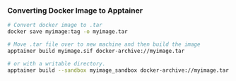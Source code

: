 ### Converting Docker Image to Apptainer


```bash
# Convert docker image to .tar
docker save myimage:tag -o myimage.tar

# Move .tar file over to new machine and then build the image
apptainer build myimage.sif docker-archive://myimage.tar

# or with a writable directory.
apptainer build --sandbox myimage_sandbox docker-archive://myimage.tar
```